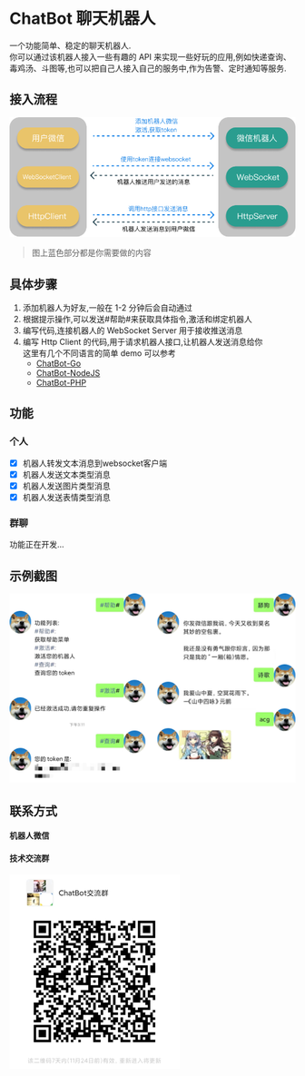 # ChatBot 聊天机器人

一个功能简单、稳定的聊天机器人.  
你可以通过该机器人接入一些有趣的 API 来实现一些好玩的应用,例如快递查询、毒鸡汤、斗图等,也可以把自己人接入自己的服务中,作为告警、定时通知等服务.

## 接入流程

![流程图](./images/flow.png)

> 图上蓝色部分都是你需要做的内容

## 具体步骤

1. 添加机器人为好友,一般在 1-2 分钟后会自动通过
2. 根据提示操作,可以发送#帮助#来获取具体指令,激活和绑定机器人
3. 编写代码,连接机器人的 WebSocket Server 用于接收推送消息
4. 编写 Http Client 的代码,用于请求机器人接口,让机器人发送消息给你  
   这里有几个不同语言的简单 demo 可以参考
    - [ChatBot-Go]()
    - [ChatBot-NodeJS]()
    - [ChatBot-PHP]()
    
## 功能
### 个人
- [x] 机器人转发文本消息到websocket客户端
- [x] 机器人发送文本类型消息
- [x] 机器人发送图片类型消息
- [x] 机器人发送表情类型消息

### 群聊

功能正在开发...


## 示例截图

![demo](./images/demo.png)

## 联系方式

#### 机器人微信

#### 技术交流群

![qrcode_group](./images/qrcode_group.png)
